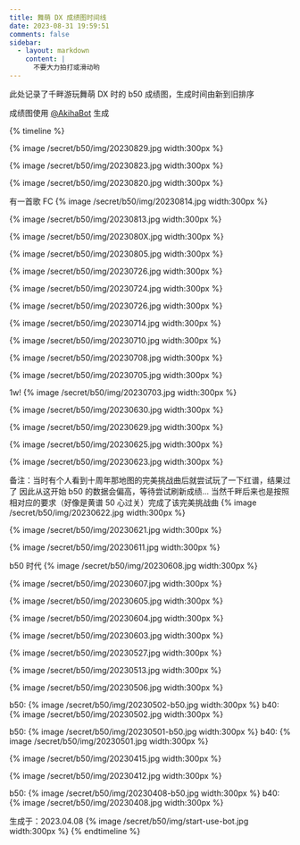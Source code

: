```yaml
---
title: 舞萌 DX 成绩图时间线
date: 2023-08-31 19:59:51
comments: false
sidebar:
  - layout: markdown
    content: |
      不要大力拍打或滑动哟
---
```

此处记录了千畔游玩舞萌 DX 时的 b50 成绩图，生成时间由新到旧排序

成绩图使用 [@AkihaBot](https://t.me/AkihaBot) 生成

{% timeline %}
<!-- node 2023.08.29 -->
{% image /secret/b50/img/20230829.jpg width:300px %}
<!-- node 2023.08.23 -->
{% image /secret/b50/img/20230823.jpg width:300px %}
<!-- node 2023.08.20 -->
{% image /secret/b50/img/20230820.jpg width:300px %}
<!-- node 2023.08.14 -->
有一首歌 FC
{% image /secret/b50/img/20230814.jpg width:300px %}
<!-- node 2023.08.13 -->
{% image /secret/b50/img/20230813.jpg width:300px %}
<!-- node 2023.08.?? -->
{% image /secret/b50/img/2023080X.jpg width:300px %}
<!-- node 2023.08.05 -->
{% image /secret/b50/img/20230805.jpg width:300px %}
<!-- node 2023.07.26 -->
{% image /secret/b50/img/20230726.jpg width:300px %}
<!-- node 2023.07.24 -->
{% image /secret/b50/img/20230724.jpg width:300px %}
<!-- node 2023.07.17 -->
{% image /secret/b50/img/20230726.jpg width:300px %}
<!-- node 2023.07.14 -->
{% image /secret/b50/img/20230714.jpg width:300px %}
<!-- node 2023.07.10 -->
{% image /secret/b50/img/20230710.jpg width:300px %}
<!-- node 2023.07.08 -->
{% image /secret/b50/img/20230708.jpg width:300px %}
<!-- node 2023.07.05 -->
{% image /secret/b50/img/20230705.jpg width:300px %}
<!-- node 2023.07.03 -->
1w!
{% image /secret/b50/img/20230703.jpg width:300px %}
<!-- node 2023.06.30 -->
{% image /secret/b50/img/20230630.jpg width:300px %}
<!-- node 2023.06.29 -->
{% image /secret/b50/img/20230629.jpg width:300px %}
<!-- node 2023.06.25 -->
{% image /secret/b50/img/20230625.jpg width:300px %}
<!-- node 2023.06.23 -->
{% image /secret/b50/img/20230623.jpg width:300px %}
<!-- node 2023.06.22 -->
备注：当时有个人看到十周年那地图的完美挑战曲后就尝试玩了一下红谱，结果过了
因此从这开始 b50 的数据会偏高，等待尝试刷新成绩...
当然千畔后来也是按照相对应的要求（好像是黄谱 50 心过关）完成了该完美挑战曲
{% image /secret/b50/img/20230622.jpg width:300px %}
<!-- node 2023.06.21 -->
{% image /secret/b50/img/20230621.jpg width:300px %}
<!-- node 2023.06.10 -->
{% image /secret/b50/img/20230611.jpg width:300px %}
<!-- node 2023.06.08 -->
b50 时代
{% image /secret/b50/img/20230608.jpg width:300px %}
<!-- node 2023.06.07 -->
{% image /secret/b50/img/20230607.jpg width:300px %}
<!-- node 2023.06.05 -->
{% image /secret/b50/img/20230605.jpg width:300px %}
<!-- node 2023.06.04 -->
{% image /secret/b50/img/20230604.jpg width:300px %}
<!-- node 2023.06.03 -->
{% image /secret/b50/img/20230603.jpg width:300px %}
<!-- node 2023.05.27 -->
{% image /secret/b50/img/20230527.jpg width:300px %}
<!-- node 2023.05.13 -->
{% image /secret/b50/img/20230513.jpg width:300px %}
<!-- node 2023.05.06 -->
{% image /secret/b50/img/20230506.jpg width:300px %}
<!-- node 2023.05.02 -->
b50:
{% image /secret/b50/img/20230502-b50.jpg width:300px %}
b40:
{% image /secret/b50/img/20230502.jpg width:300px %}
<!-- node 2023.05.01 -->
b50:
{% image /secret/b50/img/20230501-b50.jpg width:300px %}
b40:
{% image /secret/b50/img/20230501.jpg width:300px %}
<!-- node 2023.04.15 -->
{% image /secret/b50/img/20230415.jpg width:300px %}
<!-- node 2023.04.12 -->
{% image /secret/b50/img/20230412.jpg width:300px %}
<!-- node 2023.04.08 -->
b50:
{% image /secret/b50/img/20230408-b50.jpg width:300px %}
b40:
{% image /secret/b50/img/20230408.jpg width:300px %}
<!-- node 2023 第一张 b40 -->
生成于：2023.04.08
{% image /secret/b50/img/start-use-bot.jpg width:300px %}
{% endtimeline %}
